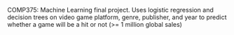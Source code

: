 COMP375: Machine Learning final project. Uses logistic regression and decision trees on video game platform, genre, publisher, and year to predict whether a game will be a hit or not (>= 1 million global sales)
